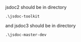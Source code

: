 
jsdoc2 should be in directory

    .\jsdoc-toolkit


and jsdoc3 should be in directory

    .\jsdoc-master-dev

